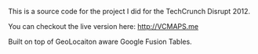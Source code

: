 This is a source code for the project I did for the TechCrunch Disrupt 2012.

You can checkout the live version here: http://VCMAPS.me

Built on top of GeoLocaiton aware Google Fusion Tables.
